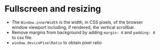 # Fullscreen and resizing 

- The `Window.innerWidth` is the width, in CSS pixels, of the browser window viewport including, if rendered, the vertical scrollbar. <br>
- Remove margins from background by adding `margin: 0` and `padding: 0` to css file. <br>
- `window.devicePixelRatio` to obtain pixel ratio <br>

